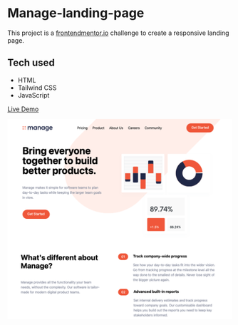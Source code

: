 # Manage-landing-page

This project is a [frontendmentor.io](https://www.frontendmentor.io/challenges/manage-landing-page-SLXqC6P5) challenge to create a responsive landing page.

## Tech used

- HTML
- Tailwind CSS
- JavaScript

[Live Demo](https://i-maged.github.io/Manage-landing-page/)

![Preview](/img/screen.png?raw=true)
